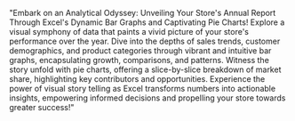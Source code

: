 "Embark on an Analytical Odyssey:
Unveiling Your Store's Annual Report Through Excel's Dynamic Bar Graphs and Captivating Pie Charts! Explore a visual symphony of data that paints a vivid picture of your store's performance over the year. Dive into the depths of sales trends, customer demographics, and product categories through vibrant and intuitive bar graphs, encapsulating growth, comparisons, and patterns. Witness the story unfold with pie charts, offering a slice-by-slice breakdown of market share, highlighting key contributors and opportunities. Experience the power of visual story telling as Excel transforms numbers into actionable insights, empowering informed decisions and propelling your store towards greater success!"
